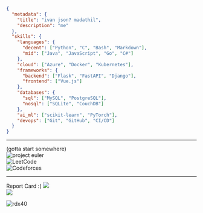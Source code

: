 ```json
{
  "metadata": {
    "title": "ivan json? madathil",
    "description": "me"
  },
  "skills": {
    "languages": {
      "decent": ["Python", "C", "Bash", "Markdown"],
      "mid": ["Java", "JavaScript", "Go", "C#"]
    },
    "cloud": ["Azure", "Docker", "Kubernetes"],
    "frameworks": {
      "backend": ["Flask", "FastAPI", "Django"],
      "frontend": ["Vue.js"]
    },
    "databases": {
      "sql": ["MySQL", "PostgreSQL"],
      "nosql": ["SQLite", "CouchDB"]
    },
    "ai_ml": ["scikit-learn", "PyTorch"],
    "devops": ["Git", "GitHub", "CI/CD"]
  }
}
```
---

(gotta start somewhere)
<br>
![project euler](https://projecteuler.net/profile/rdx40.png)
<br>
![LeetCode](https://leetcard.jacoblin.cool/TU49cway6M)
<br>
![Codeforces](https://cf.leed.at?id=omarlittle)

---

Report Card :(
![](https://github-readme-stats.vercel.app/api?username=rdx40&show_icons=true)<br/>
![](https://github-readme-streak-stats.herokuapp.com/?user=rdx40&theme=default&hide_border=false)<br/>

<p align="left"> <img src="https://komarev.com/ghpvc/?username=rdx40&label=Profile%20views&color=0e75b6&style=flat" alt="rdx40" /> </p>
